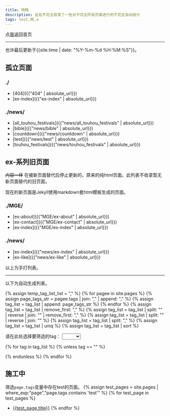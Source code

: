 ```yaml
---
title: 特殊
description: 此处不完全收录了一些对不完全所有页面进行的不完全自动统计
tags: test,啊,a
---
```

点<a href="..">我</a>返回首页

***

也许最后更新于{{site.time | date: "%Y-%m-%d %H:%M:%S"}}。
## 孤立页面
### ./
- [404]({{"404" | absolute_url}})
- [ex-index]({{"ex-index" | absolute_url}})

### ./news/
- [all_touhou_festivals]({{"news/all_touhou_festivals" | absolute_url}})
- [bible]({{"news/bible" | absolute_url}})
- [countdown]({{"news/countdown" | absolute_url}})
- [test]({{"news/test" | absolute_url}})
- [touhou_festivals]({{"news/touhou_festivals" | absolute_url}})

## ex-系列旧页面
~~内容一样~~ 在被新页面替代后停止更新的，原来的纯html页面。此列表不收录暂无新页面替代的旧页面。

现在的新页面是Jekyll使用markdown套html模板生成的页面。
### ./MGE/
- [ex-about]({{"MGE/ex-about" | absolute_url}})
- [ex-contact]({{"MGE/ex-contact" | absolute_url}})
- [ex-index]({{"MGE/ex-index" | absolute_url}})

### ./news/
- [ex-index]({{"news/ex-index" | absolute_url}})
- [ex-like]({{"news/ex-like" | absolute_url}})

以上为手打列表。

***

以下为自动生成列表。

{% assign temp_tag_list_list = "," %}
{% for pagee in site.pages %}
	{% assign page_tags_str = pagee.tags | join: "," | append: "," %}
	{% assign tag_list = tag_list | append: page_tags_str %}
{% endfor %}
{% assign tag_list = tag_list | remove_first: "," %}
{% assign tag_list = tag_list | split: "" | reverse | join: ""  | remove_first: "," %}
{% assign tag_list = tag_list | split: "" | reverse | join: "" %}
{% assign tag_list = tag_list | split: "," %}
{% assign tag_list = tag_list | uniq %}
{% assign tag_list = tag_list | sort %}

<form action="">
	<p style="display:inline;">请在此处选择要筛选的tag：</p>
	<select id="tags_select">
		<option selected disabled hidden style="display:none;" value="">
		</option>
		{% for tag in tag_list %}
			{% unless tag == "" %}
		<option value="{{tag}}">{{tag}}</option>
			{% endunless %}
		{% endfor %}
	</select>
</form>

{% for tag in tag_list %}
	{% unless tag == "" %}
<div id="{{tag}}" style="display:none;">
	<h2>{{tag}}</h2>
		{% assign tag_pages = site.pages | where_exp: "page","page.tags contains tag" %}
		{% for tag_page in tag_pages %}
	<a href="{{tag_page.url}}">{{tag_page.title}}</a>
		{% endfor %}
</div>
	{% endunless %}
{% endfor %}

<script>
	var selector = document.getElementById("tags_select");
	setInterval(
	function s()
	{
		for(let i = 0; i < selector.length; i++)
		{
			var value = selector.options[i].value;
			var result = document.getElementById(value);
			if(i == selector.selectedIndex)
			{
				result.style.display = "block";
			}
			else
			{
				result.style.display = "none";
			}
		}
	},100);
</script>

## 施工中
筛选`page.tags`变量中存在test的页面。
{% assign test_pages = site.pages | where_exp:"page","page.tags contains 'test'" %}
{% for test_page in test_pages %}
- [{{test_page.title}}]({{test_page.url}})
{% endfor %}
